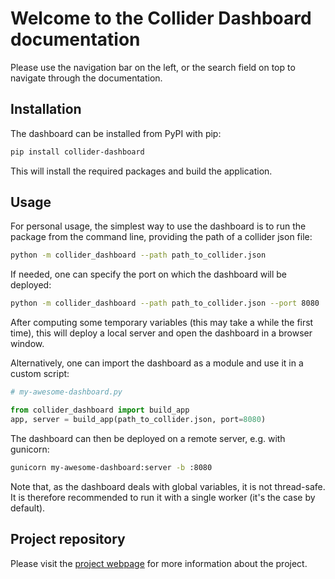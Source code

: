 # Welcome to the Collider Dashboard documentation

Please use the navigation bar on the left, or the search field on top to navigate through the documentation.

## Installation

The dashboard can be installed from PyPI with pip:

```bash
pip install collider-dashboard
```

This will install the required packages and build the application.


## Usage

For personal usage, the simplest way to use the dashboard is to run the package from the command line, providing the path of a collider json file:

```bash
python -m collider_dashboard --path path_to_collider.json
```

If needed, one can specify the port on which the dashboard will be deployed:

```bash
python -m collider_dashboard --path path_to_collider.json --port 8080
```

After computing some temporary variables (this may take a while the first time), this will deploy a local server and open the dashboard in a browser window.

Alternatively, one can import the dashboard as a module and use it in a custom script:

```python
# my-awesome-dashboard.py

from collider_dashboard import build_app
app, server = build_app(path_to_collider.json, port=8080)
```

The dashboard can then be deployed on a remote server, e.g. with gunicorn:

```bash
gunicorn my-awesome-dashboard:server -b :8080
```

Note that, as the dashboard deals with global variables, it is not thread-safe. It is therefore recommended to run it with a single worker (it's the case by default).


## Project repository

Please visit the [project webpage](https://github.com/ColasDroin/collider-dashboard) for more information about the project.
